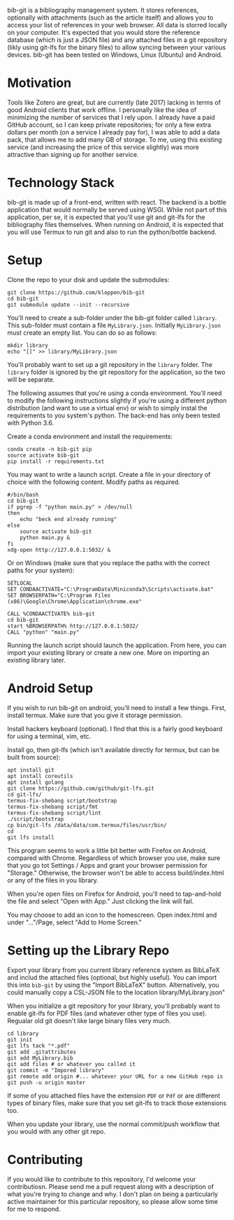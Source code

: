 bib-git is a bibliography management system. It stores references, optionally with attachments (such as the article itself) and allows you to access your list of references in your web browser. All data is storred locally on your computer. 
It's expected that you would store the reference database (which is just a JSON file) and any attached files in a git repository (likly using git-lfs for the binary files) to allow syncing between your various devices. bib-git has been tested on Windows, Linux (Ubuntu) and Android.

# Motivation
Tools like Zotero are great, but are currently (late 2017) lacking in terms of good Android clients that work offline. I personally like the idea of minimizing the number of services that I rely upon. I already have a paid GitHub account, so I can keep private repositories; for only a few extra dollars per month (on a service I already pay for), I was able to add a data pack, that allows me to add many GB of storage. To me, using this existing service (and increasing the price of this service slightly) was more attractive than signing up for another service.

# Technology Stack
bib-git is made up of a front-end, written with react. The backend is a bottle application that would normally be served using WSGI. While not part of this application, per se, it is expected that you'll use git and git-lfs for the bibliography files themselves. When running on Android, it is expected that you will use Termux to run git and also to run the python/bottle backend.


# Setup
Clone the repo to your disk and update the submodules:

```
git clone https://github.com/kloppen/bib-git
cd bib-git
git submodule update --init --recursive
```

You'll need to create a sub-folder under the bib-git folder called `library`. This sub-folder must contain a file `MyLibrary.json`. Initially `MyLibrary.json` must create an empty list. You can do so as follows:

```
mkdir library
echo "[]" >> library/MyLibrary.json
```

You'll probably want to set up a git repository in the `library` folder. The `library` folder is ignored by the git repository for the application, so the two will be separate.

The following assumes that you're using a conda environment. You'll need to modify the following instructions slightly if you're using a different python distribution (and want to use a virtual env) or wish to simply instal the requirements to you system's python. The back-end has only been tested with Python 3.6.

Create a conda environment and install the requirements:

```
conda create -n bib-git pip
source activate bib-git
pip install -r requirements.txt
```

You may want to write a launch script. Create a file in your directory of choice with the following content. Modify paths as required.

```
#/bin/bash
cd bib-git
if pgrep -f "python main.py" > /dev/null
then
	echo "beck end already running"
else
	source activate bib-git	
	python main.py &
fi
xdg-open http://127.0.0.1:5032/ &
```

Or on Windows (make sure that you replace the paths with the correct paths for your system):

```
SETLOCAL
SET CONDAACTIVATE="C:\ProgramData\Miniconda3\Scripts\activate.bat"
SET BROWSERPATH="C:\Program Files (x86)\Google\Chrome\Application\chrome.exe"

CALL %CONDAACTIVATE% bib-git
cd bib-git
start %BROWSERPATH% http://127.0.0.1:5032/
CALL "python" "main.py"
```

Running the launch script should launch the application. From here, you can import your existing library or create a new one. More on importing an existing library later.

# Android Setup
If you wish to run bib-git on android, you'll need to install a few things. First, install termux. Make sure that you give it storage permission.

Install hackers keyboard (optional). I find that this is a fairly good keyboard for using a terminal, vim, etc.

Install go, then git-lfs (which isn't available directly for termux, but
can be built from source):

```
apt install git
apt install coreutils
apt install golang
git clone https://github.com/github/git-lfs.git
cd git-lfs/
termus-fix-shebang script/bootstrap
termus-fix-shebang script/fmt
termus-fix-shebang script/lint
./script/bootstrap
cp bin/git-lfs /data/data/com.termux/files/usr/bin/
cd
git lfs install
```

This program seems to work a little bit better with Firefox on Android, compared with Chrome. Regardless of which browser you use, make sure that you go tot Settings / Apps and grant your browser permission for "Storage." Otherwise, the browser won't be able to access build/index.html or any of the files in you library.

When you're open files on Firefox for Android, you'll need to tap-and-hold
the file and select "Open with App." Just clicking the link will fail.

You may choose to add an icon to the homescreen. Open index.html and under
"..."/Page, select "Add to Home Screen."

# Setting up the Library Repo
Export your library from you current library reference system as BibLaTeX and includ the attached files (optional, but highly useful). You can import this into `bib-git` by using the "Import BibLaTeX" button. Alternatively, you could manually copy a CSL-JSON file to the location library/MyLibrary.json"

When you initialize a git repository for your library, you'll probably want to enable git-lfs for PDF files (and whatever other type of files you use). Regualar old git doesn't like large binary files very much.

```
cd library
git init
git lfs tack "*.pdf"
git add .gitattributes
git add MyLibrary.bib
git add files # or whatever you called it
git commit -m "Impored library"
git remote add origin #... whatever your URL for a new GitHub repo is
git push -u origin master
```

If some of you attached files have the extension `PDF` or `Pdf` or are different types of binary files, make sure that you set git-lfs to track those extensions too.

When you update your library, use the normal commit/push workflow that you 
would with any other git repo.

# Contributing
If you would like to contribute to this repository, I'd welcome your contributiosn. Please send me a pull request along with a description of what you're trying to change and why. I don't plan on being a particularly active maintainer for this particular repository, so please allow some time for me to respond.

